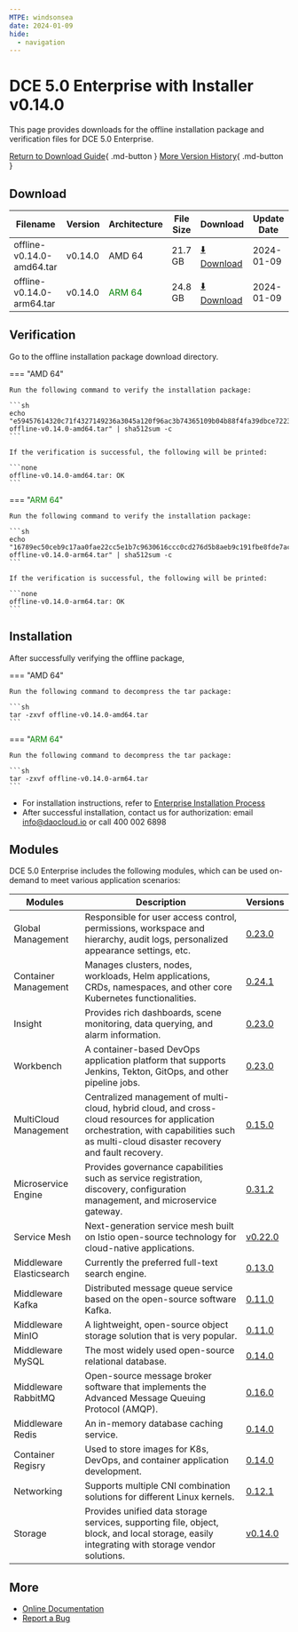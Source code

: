 ```yaml
---
MTPE: windsonsea
date: 2024-01-09
hide:
  - navigation
---
```


# DCE 5.0 Enterprise with Installer v0.14.0

This page provides downloads for the offline installation package and verification files for DCE 5.0 Enterprise.

[Return to Download Guide](../index.md#_2){ .md-button } [More Version History](./dce5-installer-history.md){ .md-button }

## Download

| Filename | Version | Architecture | File Size | Download | Update Date |
| --------- | ------- | ------------ | --------- | -------- | ----------- |
| offline-v0.14.0-amd64.tar | v0.14.0 | AMD 64 | 21.7 GB | [:arrow_down: Download](https://qiniu-download-public.daocloud.io/DaoCloud_Enterprise/dce5/offline-v0.14.0-amd64.tar) | 2024-01-09 |
| offline-v0.14.0-arm64.tar | v0.14.0 | <font color="green">ARM 64</font> | 24.8 GB | [:arrow_down: Download](https://qiniu-download-public.daocloud.io/DaoCloud_Enterprise/dce5/offline-v0.14.0-arm64.tar) | 2024-01-09 |

## Verification

Go to the offline installation package download directory.

=== "AMD 64"

    Run the following command to verify the installation package:

    ```sh
    echo "e59457614320c71f4327149236a3045a120f96ac3b74365109b04b88f4fa39dbce72239e6f3d8252843c86f7b1e86e1da6102c1efd596a8c034e5ae0075704d2  offline-v0.14.0-amd64.tar" | sha512sum -c
    ```

    If the verification is successful, the following will be printed:

    ```none
    offline-v0.14.0-amd64.tar: OK
    ```

=== "<font color="green">ARM 64</font>"

    Run the following command to verify the installation package:

    ```sh
    echo "16789ec50ceb9c17aa0fae22cc5e1b7c9630616ccc0cd276d5b8aeb9c191fbe8fde7ac0380453f8ef404ee602f2f20fefbaaa15e081f1957e378df6c747d4181  offline-v0.14.0-arm64.tar" | sha512sum -c
    ```

    If the verification is successful, the following will be printed:

    ```none
    offline-v0.14.0-arm64.tar: OK
    ```

## Installation

After successfully verifying the offline package,

=== "AMD 64"

    Run the following command to decompress the tar package:

    ```sh
    tar -zxvf offline-v0.14.0-amd64.tar
    ```

=== "<font color="green">ARM 64</font>"

    Run the following command to decompress the tar package:

    ```sh
    tar -zxvf offline-v0.14.0-arm64.tar
    ```

- For installation instructions, refer to [Enterprise Installation Process](../../install/commercial/start-install.md)
- After successful installation, contact us for authorization: email info@daocloud.io or call 400 002 6898

## Modules

DCE 5.0 Enterprise includes the following modules, which can be used on-demand to meet various application scenarios:

| Modules | Description | Versions |
| ------- | ----------- | -------- |
| Global Management | Responsible for user access control, permissions, workspace and hierarchy, audit logs, personalized appearance settings, etc. | [0.23.0](../../ghippo/intro/release-notes.md#v0230) |
| Container Management | Manages clusters, nodes, workloads, Helm applications, CRDs, namespaces, and other core Kubernetes functionalities. | [0.24.1](../../kpanda/intro/release-notes.md#v0241) |
| Insight | Provides rich dashboards, scene monitoring, data querying, and alarm information. | [0.23.0](../../insight/intro/releasenote.md#v0230) |
| Workbench | A container-based DevOps application platform that supports Jenkins, Tekton, GitOps, and other pipeline jobs. | [0.23.0](../../amamba/intro/release-notes.md#v0230) |
| MultiCloud Management | Centralized management of multi-cloud, hybrid cloud, and cross-cloud resources for application orchestration, with capabilities such as multi-cloud disaster recovery and fault recovery. | [0.15.0](../../kairship/intro/release-notes.md#v0150) |
| Microservice Engine | Provides governance capabilities such as service registration, discovery, configuration management, and microservice gateway. | [0.31.2](../../skoala/intro/release-notes.md#v0312) |
| Service Mesh | Next-generation service mesh built on Istio open-source technology for cloud-native applications. | [v0.22.0](../../mspider/intro/release-notes.md#v0220) |
| Middleware Elasticsearch | Currently the preferred full-text search engine. | [0.13.0](../../middleware/elasticsearch/release-notes.md#v0130) |
| Middleware Kafka | Distributed message queue service based on the open-source software Kafka. | [0.11.0](../../middleware/kafka/release-notes.md#v0110) |
| Middleware MinIO | A lightweight, open-source object storage solution that is very popular. | [0.11.0](../../middleware/minio/release-notes.md#v0110) |
| Middleware MySQL | The most widely used open-source relational database. | [0.14.0](../../middleware/mysql/release-notes.md#v0140) |
| Middleware RabbitMQ | Open-source message broker software that implements the Advanced Message Queuing Protocol (AMQP). | [0.16.0](../../middleware/rabbitmq/release-notes.md#v0160) |
| Middleware Redis | An in-memory database caching service. | [0.14.0](../../middleware/redis/release-notes.md#v0140) |
| Container Regisry | Used to store images for K8s, DevOps, and container application development. | [0.14.0](../../kangaroo/intro/release-notes.md#v0140) |
| Networking | Supports multiple CNI combination solutions for different Linux kernels. | [0.12.1](../../dce/dce-rn/20231231.md) |
| Storage | Provides unified data storage services, supporting file, object, block, and local storage, easily integrating with storage vendor solutions. | [v0.14.0](../../dce/dce-rn/20231231.md) |

## More

- [Online Documentation](../../dce/index.md)
- [Report a Bug](https://github.com/DaoCloud/DaoCloud-docs/issues)
